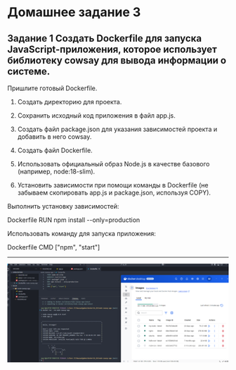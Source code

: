 # Домашнее задание 3

## Задание 1 Создать Dockerfile для запуска JavaScript-приложения, которое использует библиотеку cowsay для вывода информации о системе. 
Пришлите готовый Dockerfile.

1. Создать директорию для проекта.

2. Сохранить исходный код приложения в файл app.js.

3. Создать файл package.json для указания зависимостей проекта и добавить в него cowsay.

4. Создать файл Dockerfile.

5. Использовать официальный образ Node.js в качестве базового (например, node:18-slim).

6. Установить зависимости при помощи команды в Dockerfile (не забываем скопировать app.js и package.json, используя COPY).

Выполнить установку зависимостей:

Dockerfile
RUN npm install --only=production

Использовать команду для запуска приложения:

Dockerfile
CMD ["npm", "start"]

---

![скриншот](./images/img01.png)
